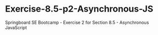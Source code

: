 # Exercise-8.5-p2-Asynchronous-JS
Springboard SE Bootcamp - Exercise 2 for Section 8.5 - Asynchronous JavaScript
